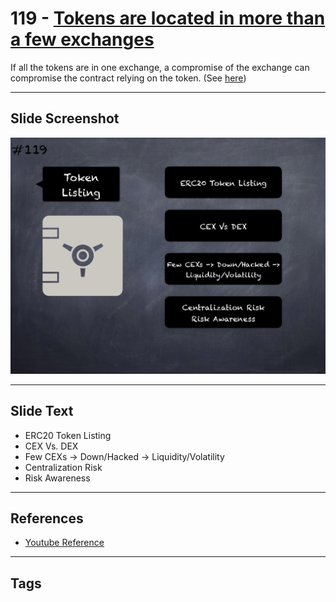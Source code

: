 # 119 - [Tokens are located in more than a few exchanges](Tokens%20are%20located%20in%20more%20than%20a%20few%20exchanges.md)
If all the tokens are in one exchange, a compromise of the exchange can compromise the contract relying on the token. (See [here](https://github.com/crytic/building-secure-contracts/blob/master/development-guidelines/token_integration.md#token-scarcity))
___
## Slide Screenshot
![0119.png](../../images/5.%20Pitfalls%20and%20Best%20Practices%20201/119.png)
___
## Slide Text
- ERC20 Token Listing
- CEX Vs. DEX
- Few CEXs -> Down/Hacked -> Liquidity/Volatility
- Centralization Risk
- Risk Awareness
___
## References
- [Youtube Reference](https://youtu.be/WGM1SF8twmw?t=1393)
___
## Tags